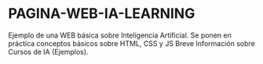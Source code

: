 # PAGINA-WEB-IA-LEARNING
Ejemplo de una WEB básica sobre Inteligencia Artificial. Se ponen en práctica conceptos básicos sobre HTML, CSS y JS
Breve Información sobre Cursos de IA (Ejemplos).
